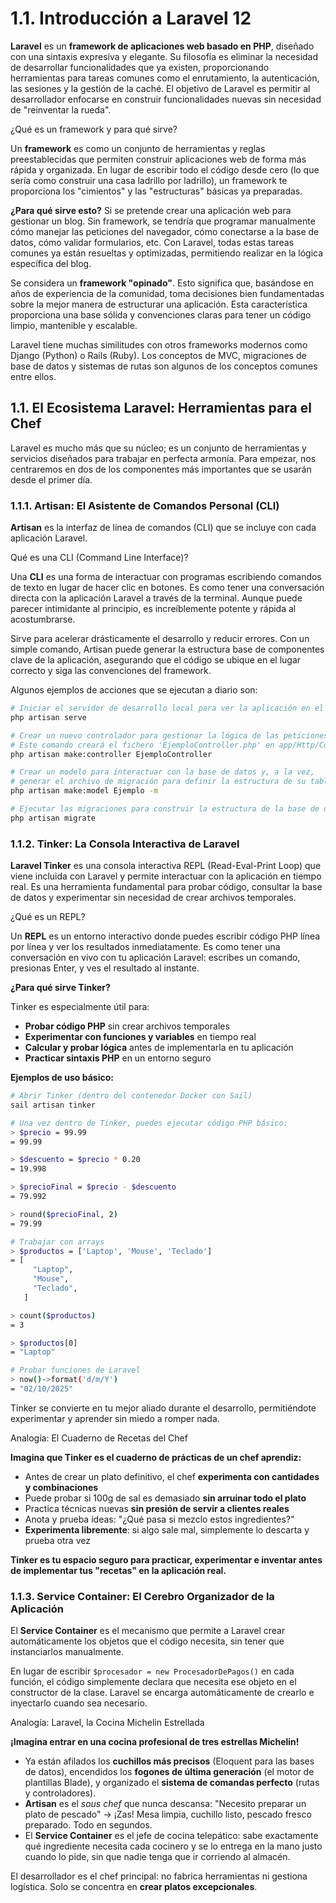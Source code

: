 # 1.1. Introducción a Laravel 12

**Laravel** es un **framework de aplicaciones web basado en PHP**, diseñado con una sintaxis expresiva y elegante. Su filosofía es eliminar la necesidad de desarrollar funcionalidades que ya existen, proporcionando herramientas para tareas comunes como el enrutamiento, la autenticación, las sesiones y la gestión de la caché. El objetivo de Laravel es permitir al desarrollador enfocarse en construir funcionalidades nuevas sin necesidad de "reinventar la rueda".

¿Qué es un framework y para qué sirve?

Un **framework** es como un conjunto de herramientas y reglas preestablecidas que permiten construir aplicaciones web de forma más rápida y organizada. En lugar de escribir todo el código desde cero (lo que sería como construir una casa ladrillo por ladrillo), un framework te proporciona los "cimientos" y las "estructuras" básicas ya preparadas.

**¿Para qué sirve esto?** Si se pretende crear una aplicación web para gestionar un blog. Sin framework, se tendría que programar manualmente cómo manejar las peticiones del navegador, cómo conectarse a la base de datos, cómo validar formularios, etc. Con Laravel, todas estas tareas comunes ya están resueltas y optimizadas, permitiendo realizar en la lógica específica del blog.

Se considera un **framework "opinado"**. Esto significa que, basándose en años de experiencia de la comunidad, toma decisiones bien fundamentadas sobre la mejor manera de estructurar una aplicación. Esta característica proporciona una base sólida y convenciones claras para tener un código limpio, mantenible y escalable.

Laravel tiene muchas similitudes con otros frameworks modernos como Django (Python) o Rails (Ruby). Los conceptos de MVC, migraciones de base de datos y sistemas de rutas son algunos de los conceptos comunes entre ellos.

## 1.1. El Ecosistema Laravel: Herramientas para el Chef

Laravel es mucho más que su núcleo; es un conjunto de herramientas y servicios diseñados para trabajar en perfecta armonía. Para empezar, nos centraremos en dos de los componentes más importantes que se usarán desde el primer día.

### 1.1.1. Artisan: El Asistente de Comandos Personal (CLI)

**Artisan** es la interfaz de línea de comandos (CLI) que se incluye con cada aplicación Laravel.

Qué es una CLI (Command Line Interface)?

Una **CLI** es una forma de interactuar con programas escribiendo comandos de texto en lugar de hacer clic en botones. Es como tener una conversación directa con la aplicación Laravel a través de la terminal. Aunque puede parecer intimidante al principio, es increíblemente potente y rápida al acostumbrarse.

Sirve para acelerar drásticamente el desarrollo y reducir errores. Con un simple comando, Artisan puede generar la estructura base de componentes clave de la aplicación, asegurando que el código se ubique en el lugar correcto y siga las convenciones del framework.

Algunos ejemplos de acciones que se ejecutan a diario son:



```bash
# Iniciar el servidor de desarrollo local para ver la aplicación en el navegador.
php artisan serve

# Crear un nuevo controlador para gestionar la lógica de las peticiones.
# Este comando creará el fichero 'EjemploController.php' en app/Http/Controllers/
php artisan make:controller EjemploController

# Crear un modelo para interactuar con la base de datos y, a la vez,
# generar el archivo de migración para definir la estructura de su tabla.
php artisan make:model Ejemplo -m

# Ejecutar las migraciones para construir la estructura de la base de datos.
php artisan migrate
```

### 1.1.2. Tinker: La Consola Interactiva de Laravel

**Laravel Tinker** es una consola interactiva REPL (Read-Eval-Print Loop) que viene incluida con Laravel y permite interactuar con la aplicación en tiempo real. Es una herramienta fundamental para probar código, consultar la base de datos y experimentar sin necesidad de crear archivos temporales.

¿Qué es un REPL?

Un **REPL** es un entorno interactivo donde puedes escribir código PHP línea por línea y ver los resultados inmediatamente. Es como tener una conversación en vivo con tu aplicación Laravel: escribes un comando, presionas Enter, y ves el resultado al instante.

**¿Para qué sirve Tinker?**

Tinker es especialmente útil para:

* **Probar código PHP** sin crear archivos temporales
* **Experimentar con funciones y variables** en tiempo real
* **Calcular y probar lógica** antes de implementarla en tu aplicación
* **Practicar sintaxis PHP** en un entorno seguro

**Ejemplos de uso básico:**

```bash
# Abrir Tinker (dentro del contenedor Docker con Sail)
sail artisan tinker

# Una vez dentro de Tinker, puedes ejecutar código PHP básico:
> $precio = 99.99
= 99.99

> $descuento = $precio * 0.20
= 19.998

> $precioFinal = $precio - $descuento
= 79.992

> round($precioFinal, 2)
= 79.99

# Trabajar con arrays
> $productos = ['Laptop', 'Mouse', 'Teclado']
= [
     "Laptop",
     "Mouse",
     "Teclado",
   ]

> count($productos)
= 3

> $productos[0]
= "Laptop"

# Probar funciones de Laravel
> now()->format('d/m/Y')
= "02/10/2025"
```

Tinker se convierte en tu mejor aliado durante el desarrollo, permitiéndote experimentar y aprender sin miedo a romper nada.

Analogía: El Cuaderno de Recetas del Chef

**Imagina que Tinker es el cuaderno de prácticas de un chef aprendiz:**

* Antes de crear un plato definitivo, el chef **experimenta con cantidades y combinaciones**
* Puede probar si 100g de sal es demasiado **sin arruinar todo el plato**
* Practica técnicas nuevas **sin presión de servir a clientes reales**
* Anota y prueba ideas: "¿Qué pasa si mezclo estos ingredientes?"
* **Experimenta libremente**: si algo sale mal, simplemente lo descarta y prueba otra vez

**Tinker es tu espacio seguro para practicar, experimentar e inventar antes de implementar tus "recetas" en la aplicación real.**

### 1.1.3. Service Container: El Cerebro Organizador de la Aplicación

El **Service Container** es el mecanismo que permite a Laravel crear automáticamente los objetos que el código necesita, sin tener que instanciarlos manualmente.

En lugar de escribir `$procesador = new ProcesadorDePagos()` en cada función, el código simplemente declara que necesita ese objeto en el constructor de la clase. Laravel se encarga automáticamente de crearlo e inyectarlo cuando sea necesario.

Analogía: Laravel, la Cocina Michelin Estrellada

**¡Imagina entrar en una cocina profesional de tres estrellas Michelin!**

* Ya están afilados los **cuchillos más precisos** (Eloquent para las bases de datos), encendidos los **fogones de última generación** (el motor de plantillas Blade), y organizado el **sistema de comandas perfecto** (rutas y controladores).
* **Artisan** es el *sous chef* que nunca descansa: "Necesito preparar un plato de pescado" → ¡Zas! Mesa limpia, cuchillo listo, pescado fresco preparado. Todo en segundos.
* El **Service Container** es el jefe de cocina telepático: sabe exactamente qué ingrediente necesita cada cocinero y se lo entrega en la mano justo cuando lo pide, sin que nadie tenga que ir corriendo al almacén.

El desarrollador es el chef principal: no fabrica herramientas ni gestiona logística. Solo se concentra en **crear platos excepcionales**.

